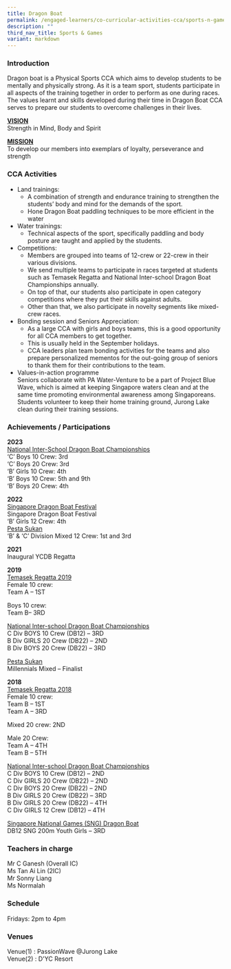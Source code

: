 ```yaml
---
title: Dragon Boat
permalink: /engaged-learners/co-curricular-activities-cca/sports-n-games/dragon-boat/
description: ""
third_nav_title: Sports & Games
variant: markdown
---
```

### Introduction

Dragon boat is a Physical Sports CCA which aims to develop students to be mentally and physically strong. As it is a team sport, students participate in all aspects of the training together in order to perform as one during races. The values learnt and skills developed during their time in Dragon Boat CCA serves to prepare our students to overcome challenges in their lives.

<u><strong> VISION </strong></u> <br>
Strength in Mind, Body and Spirit

<u><strong> MISSION </strong></u> <br>
To develop our members into exemplars of loyalty, perseverance and strength

### CCA Activities

*   Land trainings:
	*   A combination of strength and endurance training to strengthen the students’ body and mind for the demands of the sport.
	*   Hone Dragon Boat paddling techniques to be more efficient in the water
*   Water trainings:
	*   Technical aspects of the sport, specifically paddling and body posture are taught and applied by the students.
*   Competitions:
	*   Members are grouped into teams of 12-crew or 22-crew in their various divisions.
	*   We send multiple teams to participate in races targeted at students such as Temasek Regatta and National Inter-school Dragon Boat Championships annually.
	*   On top of that, our students also participate in open category competitions where they put their skills against adults.
	*   Other than that, we also participate in novelty segments like mixed-crew races.
*   Bonding session and Seniors Appreciation:
	*   As a large CCA with girls and boys teams, this is a good opportunity for all CCA members to get together.
	*   This is usually held in the September holidays.
	*   CCA leaders plan team bonding activities for the teams and also prepare personalized mementos for the out-going group of seniors to thank them for their contributions to the team.
*   Values-in-action programme  <br>Seniors collaborate with PA Water-Venture to be a part of Project Blue Wave, which is aimed at keeping Singapore waters clean and at the same time promoting environmental awareness among Singaporeans. <br>
Students volunteer to keep their home training ground, Jurong Lake clean during their training sessions.

### Achievements / Participations


**2023** <br>
<u> National Inter-School Dragon Boat Championships </u> <br> 
‘C’ Boys 10 Crew: 3rd <br>
‘C’ Boys 20 Crew: 3rd <br>
‘B’ Girls 10 Crew: 4th <br>
‘B’ Boys 10 Crew: 5th and 9th <br> 
‘B’ Boys 20 Crew: 4th <br>

**2022** <br>
<u>Singapore Dragon Boat Festival</u><br>
Singapore Dragon Boat Festival<br>
‘B’ Girls 12 Crew: 4th <br>
<u>Pesta Sukan</u><br>
‘B’ &amp; ‘C’ Division Mixed 12 Crew: 1st and 3rd


**2021** <br>
Inaugural YCDB Regatta


**2019** <br>
<u> Temasek Regatta 2019 </u> <br>
Female 10 crew: <br>
Team A – 1ST

Boys 10 crew: <br>
Team B– 3RD

<u> National Inter-school Dragon Boat Championships </u><br>
C Div BOYS 10 Crew (DB12) – 3RD <br>
B Div GIRLS 20 Crew (DB22) – 2ND<br>
B Div BOYS 20 Crew (DB22) – 3RD

<u>Pesta Sukan</u> <br>
Millennials Mixed – Finalist


**2018** <br>
<u> Temasek Regatta 2018 </u><br>
Female 10 crew: <br>
Team B – 1ST <br>
Team A – 3RD  

Mixed 20 crew: 2ND

Male 20 Crew: <br>
Team A – 4TH <br> 
Team B – 5TH  

<u> National Inter-school Dragon Boat Championships </u><br>
C Div BOYS 10 Crew (DB12) – 2ND <br>
C Div GIRLS 20 Crew (DB22) – 2ND <br>
C Div BOYS 20 Crew (DB22) – 2ND <br>
B Div GIRLS 20 Crew (DB22) – 3RD <br>
B Div GIRLS 20 Crew (DB22) – 4TH <br>
C Div GIRLS 12 Crew (DB12) – 4TH

<u> Singapore National Games (SNG) Dragon Boat </u><br>
DB12 SNG 200m Youth Girls – 3RD  


### Teachers in charge

Mr C Ganesh (Overall IC) <br>
Ms Tan Ai Lin (2IC) <br>
Mr Sonny Liang <br>
Ms Normalah

### Schedule

Fridays: 2pm to 4pm <br>

### Venues

Venue(1) : PassionWave @Jurong Lake <br>
Venue(2) : D'YC Resort
